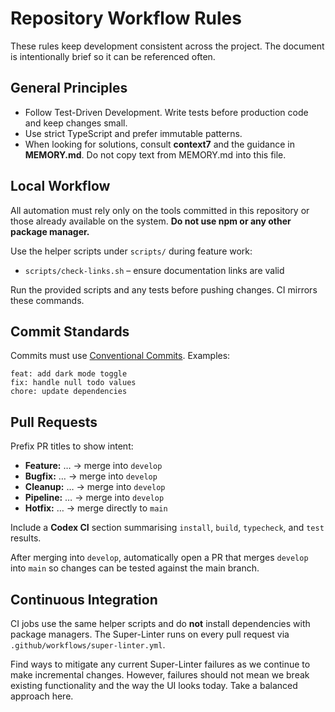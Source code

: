 # Repository Workflow Rules

These rules keep development consistent across the project. The document is intentionally brief so it can be referenced often.

## General Principles

- Follow Test-Driven Development. Write tests before production code and keep changes small.
- Use strict TypeScript and prefer immutable patterns.
- When looking for solutions, consult **context7** and the guidance in **MEMORY.md**. Do not copy text from MEMORY.md into this file.

## Local Workflow

All automation must rely only on the tools committed in this repository or those already available on the system. **Do not use npm or any other package manager.**

Use the helper scripts under `scripts/` during feature work:

- `scripts/check-links.sh` – ensure documentation links are valid

Run the provided scripts and any tests before pushing changes. CI mirrors these commands.

## Commit Standards

Commits must use [Conventional Commits](https://www.conventionalcommits.org/en/v1.0.0/). Examples:

```
feat: add dark mode toggle
fix: handle null todo values
chore: update dependencies
```

## Pull Requests

Prefix PR titles to show intent:

- **Feature:** … → merge into `develop`
- **Bugfix:** … → merge into `develop`
- **Cleanup:** … → merge into `develop`
- **Pipeline:** … → merge into `develop`
- **Hotfix:** … → merge directly to `main`

Include a **Codex CI** section summarising `install`, `build`, `typecheck`, and `test` results.

After merging into `develop`, automatically open a PR that merges `develop` into `main` so changes can be tested against the main branch.

## Continuous Integration

CI jobs use the same helper scripts and do **not** install dependencies with package managers. The Super-Linter runs on every pull request via `.github/workflows/super-linter.yml`.

Find ways to mitigate any current Super-Linter failures as we continue to make incremental changes. However, failures should not mean we break existing functionality and the way the UI looks today. Take a balanced approach here.
